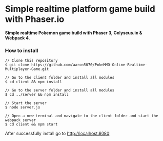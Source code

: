 # Simple realtime platform game build with Phaser.io
**Simple realtime Pokemon game build with Phaser 3, Colyseus.io & Webpack 4.**

### How to install
```
// Clone this repository
$ git clone https://github.com/aaron5670/PokeMMO-Online-Realtime-Multiplayer-Game.git

// Go to the client folder and install all modules
$ cd client && npm install

// Go to the server folder and install all modules
$ cd ../server && npm install

// Start the server
$ node server.js

// Open a new terminal and navigate to the client folder and start the webpack server
$ cd client && npm start
```
After successfully install go to [http://localhost:8080](http://localhost:8080/)

